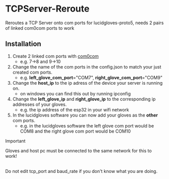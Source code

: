 # TCPServer-Reroute
Reroutes a TCP Server onto com ports for lucidgloves-proto5, needs 2 pairs of linked com0com ports to work



## Installation
1. Create 2 linked com ports with [com0com](https://com0com.sourceforge.net/)<br>
   - e.g. 7->8 and 9->10
2. Change the name of the com ports in the config.json to match your just created com ports.<br>
   - e.g. **left_glove_com_port**="COM7", **right_glove_com_port**="COM9"
3. Change the **host_ip** to the ip adress of the device your server is running on.<br>
   - on windows you can find this out by running ipconfig
4. Change the **left_glove_ip** and **right_glove_ip** to the corresponding ip addresses of your gloves.<br>
   - e.g. the ip address of the esp32 in your wifi network
5. In the lucidgloves software you can now add your gloves as the **__other__** com ports.<br>
   - e.g. in the lucidgloves software the left glove com port would be COM8 and the right glove com port would be COM10
> [!IMPORTANT]
> Gloves and host pc must be connected to the same network for this to work!<br>

<br>Do not edit tcp_port and baud_rate if you don't know what you are doing.

